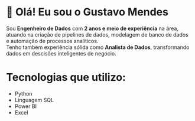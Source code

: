# 👋 Olá! Eu sou o Gustavo Mendes

Sou **Engenheiro de Dados** com **2 anos e meio de experiência** na área, atuando na criação de pipelines de dados, modelagem de banco de dados e automação de processos analíticos.  
Tenho também experiência sólida como **Analista de Dados**, transformando dados em descisões inteligentes de negócio.

# Tecnologias que utilizo:

- Python
- Linguagem SQL
- Power BI
- Excel

